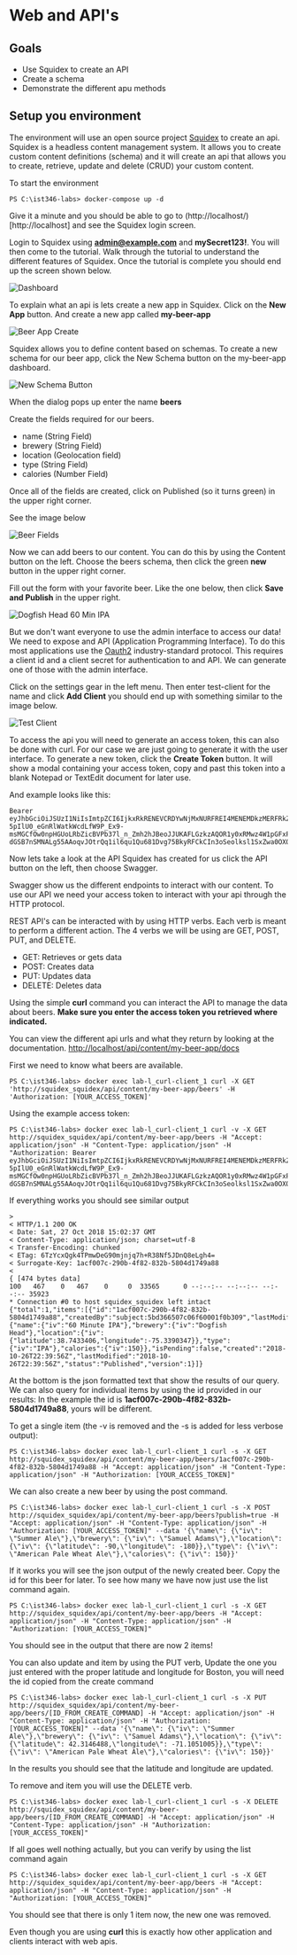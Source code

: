 # Web and API's

## Goals

- Use Squidex to create an API
- Create a schema
- Demonstrate the different apu methods

## Setup you environment

The environment will use an open source project [Squidex](https://squidex.io/) to create an api. Squidex is a headless content management system. It allows you to create custom content definitions (schema) and it will create an api that allows you to create, retrieve, update and delete (CRUD) your custom content.

To start the environment

```
PS C:\ist346-labs> docker-compose up -d
```

Give it a minute and you should be able to go to (http://localhost/)[http://localhost] and see the Squidex login screen.

Login to Squidex using **admin@example.com** and **mySecret123!**. You will then come to the tutorial. Walk through the tutorial to understand the different features of Squidex. Once the tutorial is complete you should end up the screen shown below.

![Dashboard](assets/dashboard.png)

To explain what an api is lets create a new app in Squidex. Click on the **New App** button. And create a new app called **my-beer-app**

![Beer App Create](assets/beer-app.png)

Squidex allows you to define content based on schemas. To create a new schema for our beer app, click the New Schema button on the my-beer-app dashboard.

![New Schema Button](assets/new-shema.png)

When the dialog pops up enter the name **beers**

Create the fields required for our beers. 

- name (String Field)
- brewery (String Field)
- location (Geolocation field)
- type (String Field)
- calories (Number Field)

Once all of the fields are created, click on Published (so it turns green) in the upper right corner.

See the image below

![Beer Fields](assets/fields.png)

Now we can add beers to our content. You can do this by using the Content button on the left. Choose the beers schema, then click the green **new** button in the upper right corner.

Fill out the form with your favorite beer. Like the one below, then click **Save and Publish** in the upper right.

![Dogfish Head 60 Min IPA](assets/beer-example.png)

But we don't want everyone to use the admin interface to access our data! We need to expose and API (Application Programming Interface). To do this most applications use the [Oauth2](https://oauth.net/2/) industry-standard protocol. This requires a client id and a client secret for authentication to and API. We can generate one of those with the admin interface.

Click on the settings gear in the left menu. Then enter test-client for the name and click **Add Client** you should end up with something similar to the image below.

![Test Client](assets/client-example.png)

To access the api you will need to generate an access token, this can also be done with curl. For our case we are just going to generate it with the user interface. To generate a new token, click the **Create Token** button. It will show a modal containing your access token, copy and past this token into a blank Notepad or TextEdit document for later use.

And example looks like this:

```
Bearer eyJhbGciOiJSUzI1NiIsImtpZCI6IjkxRkRENEVCRDYwNjMxNURFREI4MENEMDkzMERFRkZBMjFEREE2NkIiLCJ0eXAiOiJKV1QiLCJ4NXQiOiJrZjNVNjlZR01WM3R1QXpRa3czdi1pSGRwbXMifQ.eyJuYmYiOjE1NDA2NTI0MzQsImV4cCI6MTU0MzI0NDQzNCwiaXNzIjoiaHR0cDovL2xvY2FsaG9zdC9pZGVudGl0eS1zZXJ2ZXIiLCJhdWQiOlsiaHR0cDovL2xvY2FsaG9zdC9pZGVudGl0eS1zZXJ2ZXIvcmVzb3VyY2VzIiwic3F1aWRleC1hcGkiXSwiY2xpZW50X2lkIjoibXktYmVlci1hcHA6dGVzdC1jbGllbnQiLCJzY29wZSI6WyJzcXVpZGV4LWFwaSJdfQ.wkPN_hl4ftxUPdHdXDh0Yqe7Vl5UIiDYwCuoogG6pzg5WYesWB7DoRxjG22xk3RJl5Wk7ihOyO2GA3QG9dClrk_8Ko_dDVaYOB0AZtikNw5AVXg7vAm0FmApMm9O02gSZqMQ8VQVUIETl64CB_X-5pIlU0_eGnRlWatkWcdLfW9P_Ex9-msMGCfOw0npHGUoLRbZicBVPb37l_n_Zmh2hJBeoJJUKAFLGzkzAQOR1y0xRMwz4W1pGFxPU9-dGSB7nSMNALg55AAoqvJOtrQq1il6qu1Qu681Dvg75BkyRFCkCIn3oSeolksl1SxZwa0OXQlD6mZDTNWTjJXZfAWV_g
```

Now lets take a look at the API Squidex has created for us click the API button on the left, then choose Swagger.

Swagger show us the different endpoints to interact with our content. To use our API we need your access token to interact with your api through the HTTP protocol.

REST API's can be interacted with by using HTTP verbs. Each verb is meant to perform a different action. The 4 verbs we will be using are GET, POST, PUT, and DELETE.

- GET: Retrieves or gets data
- POST: Creates data
- PUT: Updates data
- DELETE: Deletes data

Using the simple **curl** command you can interact the API to manage the data about beers. **Make sure you enter the access token you retrieved where indicated.**

You can view the different api urls and what they return by looking at the documentation. [http://localhost/api/content/my-beer-app/docs](http://localhost/api/content/my-beer-app/docs)

First we need to know what beers are available.

```
PS C:\ist346-labs> docker exec lab-l_curl-client_1 curl -X GET 'http://squidex_squidex/api/content/my-beer-app/beers' -H 'Authorization: [YOUR_ACCESS_TOKEN]'
```
 Using the example access token:

 ```
 PS C:\ist346-labs> docker exec lab-l_curl-client_1 curl -v -X GET http://squidex_squidex/api/content/my-beer-app/beers -H "Accept: application/json" -H "Content-Type: application/json" -H "Authorization: Bearer eyJhbGciOiJSUzI1NiIsImtpZCI6IjkxRkRENEVCRDYwNjMxNURFREI4MENEMDkzMERFRkZBMjFEREE2NkIiLCJ0eXAiOiJKV1QiLCJ4NXQiOiJrZjNVNjlZR01WM3R1QXpRa3czdi1pSGRwbXMifQ.eyJuYmYiOjE1NDA2NTI0MzQsImV4cCI6MTU0MzI0NDQzNCwiaXNzIjoiaHR0cDovL2xvY2FsaG9zdC9pZGVudGl0eS1zZXJ2ZXIiLCJhdWQiOlsiaHR0cDovL2xvY2FsaG9zdC9pZGVudGl0eS1zZXJ2ZXIvcmVzb3VyY2VzIiwic3F1aWRleC1hcGkiXSwiY2xpZW50X2lkIjoibXktYmVlci1hcHA6dGVzdC1jbGllbnQiLCJzY29wZSI6WyJzcXVpZGV4LWFwaSJdfQ.wkPN_hl4ftxUPdHdXDh0Yqe7Vl5UIiDYwCuoogG6pzg5WYesWB7DoRxjG22xk3RJl5Wk7ihOyO2GA3QG9dClrk_8Ko_dDVaYOB0AZtikNw5AVXg7vAm0FmApMm9O02gSZqMQ8VQVUIETl64CB_X-5pIlU0_eGnRlWatkWcdLfW9P_Ex9-msMGCfOw0npHGUoLRbZicBVPb37l_n_Zmh2hJBeoJJUKAFLGzkzAQOR1y0xRMwz4W1pGFxPU9-dGSB7nSMNALg55AAoqvJOtrQq1il6qu1Qu681Dvg75BkyRFCkCIn3oSeolksl1SxZwa0OXQlD6mZDTNWTjJXZfAWV_g"
 ```

 If everything works you should see similar output

 ```
>
< HTTP/1.1 200 OK
< Date: Sat, 27 Oct 2018 15:02:37 GMT
< Content-Type: application/json; charset=utf-8
< Transfer-Encoding: chunked
< ETag: 6TzYcxQgk4TPmwDeG90mjnjq7h+R38Nf5JDnQ8eLgh4=
< Surrogate-Key: 1acf007c-290b-4f82-832b-5804d1749a88
<
{ [474 bytes data]
100   467    0   467    0     0  33565      0 --:--:-- --:--:-- --:--:-- 35923
* Connection #0 to host squidex_squidex left intact
{"total":1,"items":[{"id":"1acf007c-290b-4f82-832b-5804d1749a88","createdBy":"subject:5bd366507c06f60001f0b309","lastModifiedBy":"subject:5bd366507c06f60001f0b309","data":{"name":{"iv":"60 Minute IPA"},"brewery":{"iv":"Dogfish Head"},"location":{"iv":{"latitude":38.7433406,"longitude":-75.3390347}},"type":{"iv":"IPA"},"calories":{"iv":150}},"isPending":false,"created":"2018-10-26T22:39:56Z","lastModified":"2018-10-26T22:39:56Z","status":"Published","version":1}]}
 ```

 At the bottom is the json formatted text that show the results of our query. We can also query for individual items by using the id provided in our results: In the example the id is **1acf007c-290b-4f82-832b-5804d1749a88**, yours will be different.

 To get a single item (the -v is removed and the -s is added for less verbose output):

 ```
 PS C:\ist346-labs> docker exec lab-l_curl-client_1 curl -s -X GET http://squidex_squidex/api/content/my-beer-app/beers/1acf007c-290b-4f82-832b-5804d1749a88 -H "Accept: application/json" -H "Content-Type: application/json" -H "Authorization: [YOUR_ACCESS_TOKEN]"
 ```

 We can also create a new beer by using the post command.

 ```
 PS C:\ist346-labs> docker exec lab-l_curl-client_1 curl -s -X POST http://squidex_squidex/api/content/my-beer-app/beers?publish=true -H "Accept: application/json" -H "Content-Type: application/json" -H "Authorization: [YOUR_ACCESS_TOKEN]" --data '{\"name\": {\"iv\": \"Summer Ale\"},\"brewery\": {\"iv\": \"Samuel Adams\"},\"location\": {\"iv\": {\"latitude\": -90,\"longitude\": -180}},\"type\": {\"iv\": \"American Pale Wheat Ale\"},\"calories\": {\"iv\": 150}}'
 ```
 
 If it works you will see the json output of the newly created beer. Copy the id for this beer for later. To see how many we have now just use the list command again.

 ```
 PS C:\ist346-labs> docker exec lab-l_curl-client_1 curl -s -X GET http://squidex_squidex/api/content/my-beer-app/beers -H "Accept: application/json" -H "Content-Type: application/json" -H "Authorization: [YOUR_ACCESS_TOKEN]"
 ```

You should see in the output that there are now 2 items!

You can also update and item by using the PUT verb, Update the one you just entered with the proper latitude and longitude for Boston, you will need the id copied from the create command

```
PS C:\ist346-labs> docker exec lab-l_curl-client_1 curl -s -X PUT http://squidex_squidex/api/content/my-beer-app/beers/[ID_FROM_CREATE_COMMAND] -H "Accept: application/json" -H "Content-Type: application/json" -H "Authorization: [YOUR_ACCESS_TOKEN]" --data '{\"name\": {\"iv\": \"Summer Ale\"},\"brewery\": {\"iv\": \"Samuel Adams\"},\"location\": {\"iv\": {\"latitude\": 42.3146488,\"longitude\": -71.1051005}},\"type\": {\"iv\": \"American Pale Wheat Ale\"},\"calories\": {\"iv\": 150}}'
```

In the results you should see that the latitude and longitude are updated.

To remove and item you will use the DELETE verb.

```
PS C:\ist346-labs> docker exec lab-l_curl-client_1 curl -s -X DELETE http://squidex_squidex/api/content/my-beer-app/beers/[ID_FROM_CREATE_COMMAND] -H "Accept: application/json" -H "Content-Type: application/json" -H "Authorization: [YOUR_ACCESS_TOKEN]"
```

If all goes well nothing actually, but you can verify by using the list command again

```
PS C:\ist346-labs> docker exec lab-l_curl-client_1 curl -s -X GET http://squidex_squidex/api/content/my-beer-app/beers -H "Accept: application/json" -H "Content-Type: application/json" -H "Authorization: [YOUR_ACCESS_TOKEN]"
```

You should see that there is only 1 item now, the new one was removed.

Even though you are using **curl** this is exactly how other application and clients interact with web apis.


